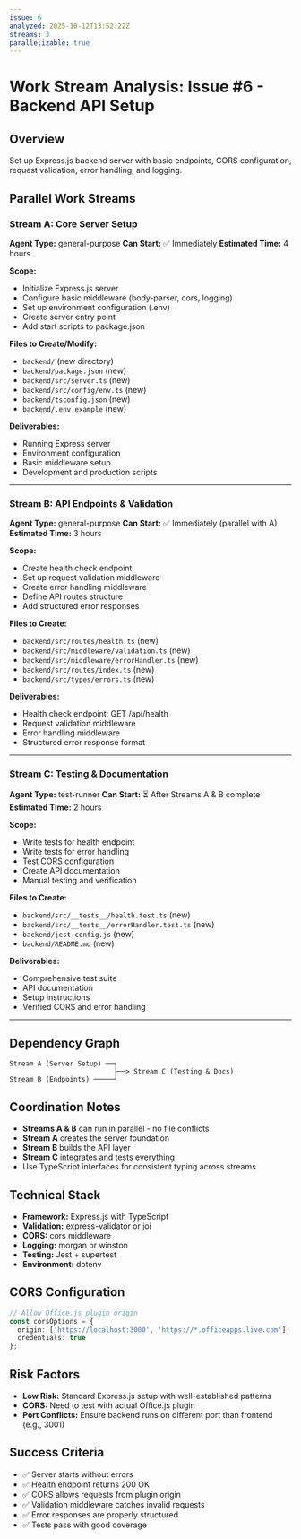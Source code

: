 ```yaml
---
issue: 6
analyzed: 2025-10-12T13:52:22Z
streams: 3
parallelizable: true
---
```


# Work Stream Analysis: Issue #6 - Backend API Setup

## Overview
Set up Express.js backend server with basic endpoints, CORS configuration, request validation, error handling, and logging.

## Parallel Work Streams

### Stream A: Core Server Setup
**Agent Type:** general-purpose
**Can Start:** ✅ Immediately
**Estimated Time:** 4 hours

**Scope:**
- Initialize Express.js server
- Configure basic middleware (body-parser, cors, logging)
- Set up environment configuration (.env)
- Create server entry point
- Add start scripts to package.json

**Files to Create/Modify:**
- `backend/` (new directory)
- `backend/package.json` (new)
- `backend/src/server.ts` (new)
- `backend/src/config/env.ts` (new)
- `backend/tsconfig.json` (new)
- `backend/.env.example` (new)

**Deliverables:**
- Running Express server
- Environment configuration
- Basic middleware setup
- Development and production scripts

---

### Stream B: API Endpoints & Validation
**Agent Type:** general-purpose
**Can Start:** ✅ Immediately (parallel with A)
**Estimated Time:** 3 hours

**Scope:**
- Create health check endpoint
- Set up request validation middleware
- Create error handling middleware
- Define API routes structure
- Add structured error responses

**Files to Create:**
- `backend/src/routes/health.ts` (new)
- `backend/src/middleware/validation.ts` (new)
- `backend/src/middleware/errorHandler.ts` (new)
- `backend/src/routes/index.ts` (new)
- `backend/src/types/errors.ts` (new)

**Deliverables:**
- Health check endpoint: GET /api/health
- Request validation middleware
- Error handling middleware
- Structured error response format

---

### Stream C: Testing & Documentation
**Agent Type:** test-runner
**Can Start:** ⏳ After Streams A & B complete
**Estimated Time:** 2 hours

**Scope:**
- Write tests for health endpoint
- Write tests for error handling
- Test CORS configuration
- Create API documentation
- Manual testing and verification

**Files to Create:**
- `backend/src/__tests__/health.test.ts` (new)
- `backend/src/__tests__/errorHandler.test.ts` (new)
- `backend/jest.config.js` (new)
- `backend/README.md` (new)

**Deliverables:**
- Comprehensive test suite
- API documentation
- Setup instructions
- Verified CORS and error handling

---

## Dependency Graph

```
Stream A (Server Setup) ──┐
                          ├──> Stream C (Testing & Docs)
Stream B (Endpoints) ─────┘
```

## Coordination Notes

- **Streams A & B** can run in parallel - no file conflicts
- **Stream A** creates the server foundation
- **Stream B** builds the API layer
- **Stream C** integrates and tests everything
- Use TypeScript interfaces for consistent typing across streams

## Technical Stack

- **Framework:** Express.js with TypeScript
- **Validation:** express-validator or joi
- **CORS:** cors middleware
- **Logging:** morgan or winston
- **Testing:** Jest + supertest
- **Environment:** dotenv

## CORS Configuration

```typescript
// Allow Office.js plugin origin
const corsOptions = {
  origin: ['https://localhost:3000', 'https://*.officeapps.live.com'],
  credentials: true
};
```

## Risk Factors

- **Low Risk:** Standard Express.js setup with well-established patterns
- **CORS:** Need to test with actual Office.js plugin
- **Port Conflicts:** Ensure backend runs on different port than frontend (e.g., 3001)

## Success Criteria

- ✅ Server starts without errors
- ✅ Health endpoint returns 200 OK
- ✅ CORS allows requests from plugin origin
- ✅ Validation middleware catches invalid requests
- ✅ Error responses are properly structured
- ✅ Tests pass with good coverage
